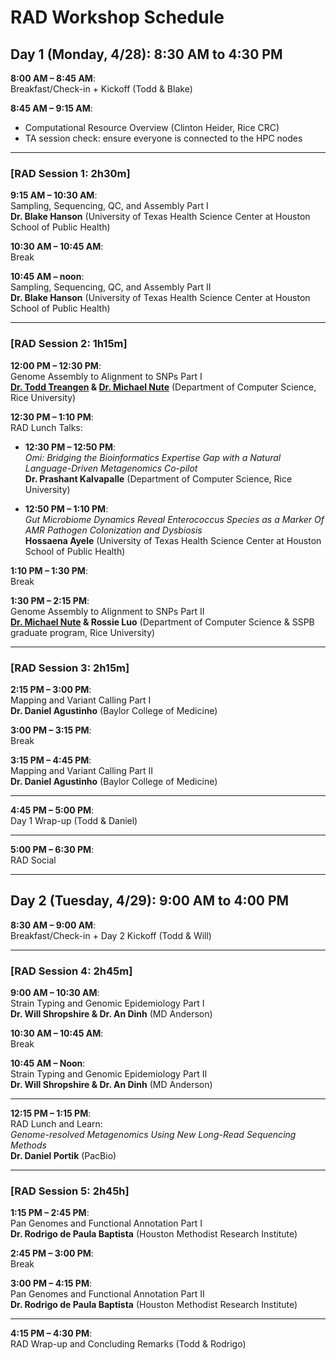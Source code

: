 # RAD Workshop Schedule

## Day 1 (Monday, 4/28): 8:30 AM to 4:30 PM

**8:00 AM – 8:45 AM**:  
Breakfast/Check-in + Kickoff (Todd & Blake)

**8:45 AM – 9:15 AM**:  
* Computational Resource Overview (Clinton Heider, Rice CRC)
* TA session check: ensure everyone is connected to the HPC nodes

---

### [RAD Session 1: 2h30m]

**9:15 AM – 10:30 AM**:  
Sampling, Sequencing, QC, and Assembly Part I  
**Dr. Blake Hanson** (University of Texas Health Science Center at Houston School of Public Health)

**10:30 AM – 10:45 AM**:  
Break

**10:45 AM – noon**:  
Sampling, Sequencing, QC, and Assembly Part II  
**Dr. Blake Hanson** (University of Texas Health Science Center at Houston School of Public Health)

---

### [RAD Session 2: 1h15m]

**12:00 PM – 12:30 PM**:  
Genome Assembly to Alignment to SNPs Part I  
**[Dr. Todd Treangen](https://treangenlab.com/) & [Dr. Michael Nute](https://treangenlab.com/profiles/mnute/)** (Department of Computer Science, Rice University)

**12:30 PM – 1:10 PM**:  
RAD Lunch Talks:

- **12:30 PM – 12:50 PM**:  
  *Omi: Bridging the Bioinformatics Expertise Gap with a Natural Language-Driven Metagenomics Co-pilot*  
  **Dr. Prashant Kalvapalle** (Department of Computer Science, Rice University)

- **12:50 PM – 1:10 PM**:  
  *Gut Microbiome Dynamics Reveal Enterococcus Species as a Marker Of AMR Pathogen Colonization and Dysbiosis*  
  **Hossaena Ayele** (University of Texas Health Science Center at Houston School of Public Health)

**1:10 PM – 1:30 PM**:  
Break

**1:30 PM – 2:15 PM**:  
Genome Assembly to Alignment to SNPs Part II  
**[Dr. Michael Nute](https://treangenlab.com/profiles/mnute/) & Rossie Luo** (Department of Computer Science & SSPB graduate program, Rice University)

---

### [RAD Session 3: 2h15m]

**2:15 PM – 3:00 PM**:  
Mapping and Variant Calling Part I  
**Dr. Daniel Agustinho** (Baylor College of Medicine)

**3:00 PM – 3:15 PM**:  
Break

**3:15 PM – 4:45 PM**:  
Mapping and Variant Calling Part II  
**Dr. Daniel Agustinho** (Baylor College of Medicine)

---

**4:45 PM – 5:00 PM**:  
Day 1 Wrap-up (Todd & Daniel)

---

**5:00 PM – 6:30 PM**:  
RAD Social

---

## Day 2 (Tuesday, 4/29): 9:00 AM to 4:00 PM

**8:30 AM – 9:00 AM**:  
Breakfast/Check-in + Day 2 Kickoff (Todd & Will)

---

### [RAD Session 4: 2h45m]

**9:00 AM – 10:30 AM**:  
Strain Typing and Genomic Epidemiology Part I  
**Dr. Will Shropshire & Dr. An Dinh** (MD Anderson)

**10:30 AM – 10:45 AM**:  
Break

**10:45 AM – Noon**:  
Strain Typing and Genomic Epidemiology Part II  
**Dr. Will Shropshire & Dr. An Dinh** (MD Anderson)

---

**12:15 PM – 1:15 PM**:  
RAD Lunch and Learn:  
*Genome-resolved Metagenomics Using New Long-Read Sequencing Methods*  
**Dr. Daniel Portik** (PacBio)

---

### [RAD Session 5: 2h45h]

**1:15 PM – 2:45 PM**:  
Pan Genomes and Functional Annotation Part I  
**Dr. Rodrigo de Paula Baptista** (Houston Methodist Research Institute)

**2:45 PM – 3:00 PM**:  
Break

**3:00 PM – 4:15 PM**:  
Pan Genomes and Functional Annotation Part II  
**Dr. Rodrigo de Paula Baptista** (Houston Methodist Research Institute)

---

**4:15 PM – 4:30 PM**:  
RAD Wrap-up and Concluding Remarks (Todd & Rodrigo)
